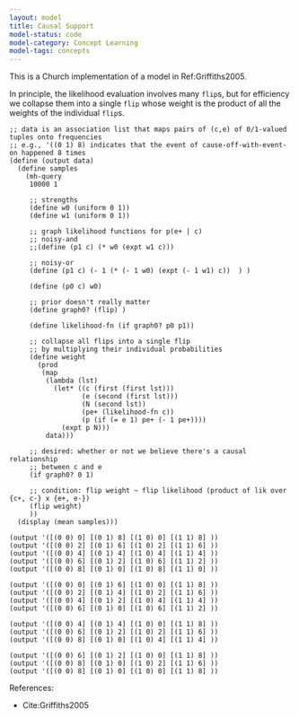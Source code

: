 ```yaml
---
layout: model
title: Causal Support
model-status: code
model-category: Concept Learning
model-tags: concepts 
---
```


This is a Church implementation of a model in Ref:Griffiths2005.

In principle, the likelihood evaluation involves many `flip`s, but for efficiency we collapse them into a single `flip` whose weight is the product of all the weights of the individual `flip`s. 
        
    ;; data is an association list that maps pairs of (c,e) of 0/1-valued tuples onto frequencies
    ;; e.g., '((0 1) 8) indicates that the event of cause-off-with-event-on happened 8 times 
    (define (output data)
      (define samples
        (mh-query
         10000 1
         
         ;; strengths
         (define w0 (uniform 0 1))
         (define w1 (uniform 0 1))
    
         ;; graph likelihood functions for p(e+ | c)
         ;; noisy-and
         ;;(define (p1 c) (* w0 (expt w1 c)))
    
         ;; noisy-or
         (define (p1 c) (- 1 (* (- 1 w0) (expt (- 1 w1) c))  ) )
    
         (define (p0 c) w0)
         
         ;; prior doesn't really matter
         (define graph0? (flip) ) 
    
         (define likelihood-fn (if graph0? p0 p1))
    
         ;; collapse all flips into a single flip
         ;; by multiplying their individual probabilities
         (define weight
           (prod 
            (map
             (lambda (lst)
               (let* ((c (first (first lst)))
                      (e (second (first lst)))
                      (N (second lst))
                      (pe+ (likelihood-fn c))
                      (p (if (= e 1) pe+ (- 1 pe+))))
                 (expt p N)))
             data)))
    
         ;; desired: whether or not we believe there's a causal relationship
         ;; between c and e
         (if graph0? 0 1)
    
         ;; condition: flip weight ~ flip likelihood (product of lik over {c+, c-} x {e+, e-})
         (flip weight)
         ))
      (display (mean samples)))
    
    (output '([(0 0) 0] [(0 1) 8] [(1 0) 0] [(1 1) 8] ))
    (output '([(0 0) 2] [(0 1) 6] [(1 0) 2] [(1 1) 6] ))
    (output '([(0 0) 4] [(0 1) 4] [(1 0) 4] [(1 1) 4] ))
    (output '([(0 0) 6] [(0 1) 2] [(1 0) 6] [(1 1) 2] ))
    (output '([(0 0) 8] [(0 1) 0] [(1 0) 8] [(1 1) 0] ))
    
    (output '([(0 0) 0] [(0 1) 6] [(1 0) 0] [(1 1) 8] ))
    (output '([(0 0) 2] [(0 1) 4] [(1 0) 2] [(1 1) 6] ))
    (output '([(0 0) 4] [(0 1) 2] [(1 0) 4] [(1 1) 4] ))
    (output '([(0 0) 6] [(0 1) 0] [(1 0) 6] [(1 1) 2] ))
    
    (output '([(0 0) 4] [(0 1) 4] [(1 0) 0] [(1 1) 8] ))
    (output '([(0 0) 6] [(0 1) 2] [(1 0) 2] [(1 1) 6] ))
    (output '([(0 0) 8] [(0 1) 0] [(1 0) 4] [(1 1) 4] ))
    
    (output '([(0 0) 6] [(0 1) 2] [(1 0) 0] [(1 1) 8] ))
    (output '([(0 0) 8] [(0 1) 0] [(1 0) 2] [(1 1) 6] ))
    (output '([(0 0) 8] [(0 1) 0] [(1 0) 0] [(1 1) 8] ))

References:

- Cite:Griffiths2005
